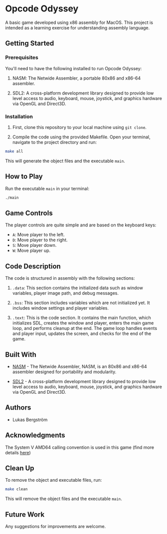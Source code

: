# Opcode Odyssey

A basic game developed using x86 assembly for MacOS. This project is intended as a learning exercise for understanding assembly language. 

## Getting Started

### Prerequisites

You'll need to have the following installed to run Opcode Odyssey:

1. NASM: The Netwide Assembler, a portable 80x86 and x86-64 assembler.

2. SDL2: A cross-platform development library designed to provide low level access to audio, keyboard, mouse, joystick, and graphics hardware via OpenGL and Direct3D.

### Installation

1. First, clone this repository to your local machine using `git clone`.

2. Compile the code using the provided Makefile. Open your terminal, navigate to the project directory and run:

```bash
make all
```
This will generate the object files and the executable `main`.

## How to Play

Run the executable `main` in your terminal:

```bash
./main
```

## Game Controls

The player controls are quite simple and are based on the keyboard keys:

- `A`: Move player to the left.
- `D`: Move player to the right.
- `S`: Move player down.
- `W`: Move player up.

## Code Description

The code is structured in assembly with the following sections:

1. `.data`: This section contains the initialized data such as window variables, player image path, and debug messages.

2. `.bss`: This section includes variables which are not initialized yet. It includes window settings and player variables.

3. `.text`: This is the code section. It contains the main function, which initializes SDL, creates the window and player, enters the main game loop, and performs cleanup at the end. The game loop handles events and player input, updates the screen, and checks for the end of the game.

## Built With

- [NASM](https://www.nasm.us/) - The Netwide Assembler, NASM, is an 80x86 and x86-64 assembler designed for portability and modularity.

- [SDL2](https://www.libsdl.org/) - A cross-platform development library designed to provide low level access to audio, keyboard, mouse, joystick, and graphics hardware via OpenGL and Direct3D.

## Authors

- Lukas Bergström

## Acknowledgments

The System V AMD64 calling convention is used in this game (find more details [here](https://en.wikipedia.org/wiki/X86_calling_conventions#System_V_AMD64_ABI))

## Clean Up

To remove the object and executable files, run:

```bash
make clean
```
This will remove the object files and the executable `main`.

## Future Work

Any suggestions for improvements are welcome.